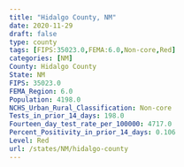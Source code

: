 ```yaml
---
title: "Hidalgo County, NM"
date: 2020-11-29
draft: false
type: county
tags: [FIPS:35023.0,FEMA:6.0,Non-core,Red]
categories: [NM]
County: Hidalgo County
State: NM
FIPS: 35023.0
FEMA_Region: 6.0
Population: 4198.0
NCHS_Urban_Rural_Classification: Non-core
Tests_in_prior_14_days: 198.0
Fourteen_day_test_rate_per_100000: 4717.0
Percent_Positivity_in_prior_14_days: 0.106
Level: Red
url: /states/NM/hidalgo-county
---
```



